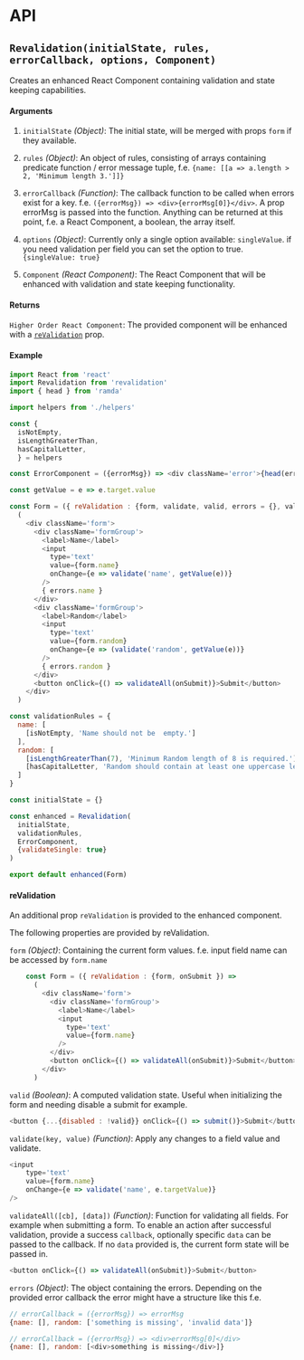 # API
## `Revalidation(initialState, rules, errorCallback, options, Component)`

Creates an enhanced React Component containing validation and state keeping capabilities.

#### Arguments

1. `initialState` *(Object)*: The initial state, will be merged with props `form` if they available.

2. `rules` *(Object)*: An object of rules, consisting of arrays containing predicate function / error message tuple, f.e. `{name: [[a => a.length > 2, 'Minimum length 3.']]}`
 
3. `errorCallback` *(Function)*: The callback function to be called when errors exist for a key. f.e. `({errorMsg}) => <div>{errorMsg[0]}</div>`. A prop errorMsg is passed into the function. Anything can be returned at this point, f.e. a React Component, a boolean, the array itself.

4. `options` *(Object)*: Currently only a single option available: `singleValue`. if you need validation per field you can set the option to true. `{singleValue: true}` 

5. `Component` *(React Component)*: The React Component that will be enhanced with validation and state keeping functionality.

#### Returns

`Higher Order React Component`: The provided component will be enhanced with a [`reValidation`](#reValidation) prop.

#### Example

```js
import React from 'react'
import Revalidation from 'revalidation'
import { head } from 'ramda'

import helpers from './helpers'

const {
  isNotEmpty,
  isLengthGreaterThan,
  hasCapitalLetter,
  } = helpers

const ErrorComponent = ({errorMsg}) => <div className='error'>{head(errorMsg)}</div>

const getValue = e => e.target.value

const Form = ({ reValidation : {form, validate, valid, errors = {}, validateAll}, onSubmit }) =>
  (
    <div className='form'>
      <div className='formGroup'>
        <label>Name</label>
        <input
          type='text'
          value={form.name}
          onChange={e => validate('name', getValue(e))}
        />
        { errors.name }
      </div>
      <div className='formGroup'>
        <label>Random</label>
        <input
          type='text'
          value={form.random}
          onChange={e => (validate('random', getValue(e))}
        />
        { errors.random }
      </div>
      <button onClick={() => validateAll(onSubmit)}>Submit</button>
    </div>
  )

const validationRules = {
  name: [
    [isNotEmpty, 'Name should not be  empty.']
  ],
  random: [
    [isLengthGreaterThan(7), 'Minimum Random length of 8 is required.'],
    [hasCapitalLetter, 'Random should contain at least one uppercase letter.'],
  ]
}

const initialState = {}

const enhanced = Revalidation(
  initialState,
  validationRules,
  ErrorComponent,
  {validateSingle: true}
)

export default enhanced(Form)
```

#### reValidation 
An additional prop `reValidation` is provided to the enhanced component.

The following properties are provided by reValidation.

`form` *(Object)*: Containing the current form values. f.e. input field name can be accessed by `form.name`
```js
    const Form = ({ reValidation : {form, onSubmit }) =>
      (
        <div className='form'>
          <div className='formGroup'>
            <label>Name</label>
            <input
              type='text'
              value={form.name}
            />
          </div>
          <button onClick={() => validateAll(onSubmit)}>Submit</button>
        </div>
      )
```

`valid` *(Boolean)*: A computed validation state. Useful when initializing the form and needing disable a submit for example.
```js
<button {...{disabled : !valid}} onClick={() => submit()}>Submit</button>
```

`validate(key, value)` *(Function)*: Apply any changes to a field value and validate.
```js
<input
    type='text'
    value={form.name}
    onChange={e => validate('name', e.targetValue)}
/>
```

`validateAll([cb], [data])` *(Function)*: Function for validating all fields. For example when submitting a form.
To enable an action after successful validation, provide a success `callback`, optionally specific `data` can be passed to the callback.
If no `data` provided is, the current form state will be passed in.
```js
<button onClick={() => validateAll(onSubmit)}>Submit</button>
```

`errors` *(Object)*: The object containing the errors. Depending on the provided error callback the error might have a structure like this f.e.
```js
// errorCallback = ({errorMsg}) => errorMsg
{name: [], random: ['something is missing', 'invalid data']}

// errorCallback = ({errorMsg}) => <div>errorMsg[0]</div>
{name: [], random: [<div>something is missing</div>]}
```
